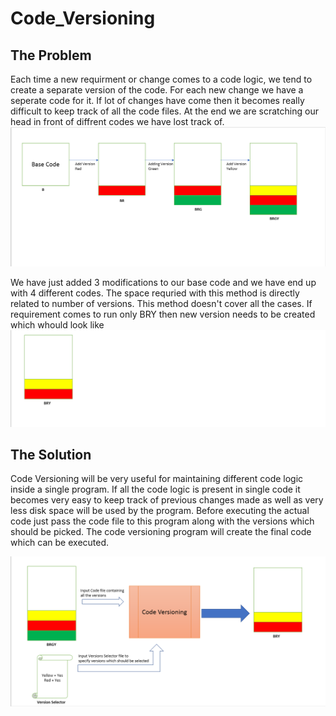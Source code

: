 # Code_Versioning                                                                                           

## The Problem
Each time a new requirment or change comes to a code logic, we tend to create a separate version of the code. For each new change we have a seperate code for it. If lot of changes have come then it becomes really difficult to keep track of all the code files. At the end we are scratching our head in front of diffrent codes we have lost track of.
![](images/Basic_Version_Addition.PNG)

We have just added 3 modifications to our base code and we have end up with 4 different codes. The space requried with this method is directly related to number of versions. This method doesn't cover all the cases. If requirement comes to run only BRY then new version needs to be created which whould look like
![](images/BRY.PNG)

## The Solution
Code Versioning will be very useful for maintaining different code logic inside a single program. If all the code logic is present in single code it becomes very easy to keep track of previous changes made as well as very less  disk space will be used by the program. Before executing the actual code just pass the code file to this program along with the versions which should be picked. The code versioning program will create the final code which can be executed.

![](images/Code_Versioning_Flow.PNG)

